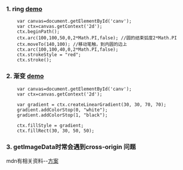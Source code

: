 ### 1. ring [demo](https://codepen.io/sueblue/pen/poodmPQ)
```
    var canvas=document.getElementById('canv');
    var ctx=canvas.getContext('2d');
    ctx.beginPath(); 
    ctx.arc(100,100,50,0,2*Math.PI,false); //圆的结束弧度2*Math.PI
    ctx.moveTo(140,100); //移动笔触，到内圆的边上
    ctx.arc(100,100,40,0,2*Math.PI,false);
    ctx.strokeStyle = "red"; 
    ctx.stroke(); 
```
### 2. 渐变 [demo](https://codepen.io/sueblue/pen/LYYQRpm)
```
    var canvas=document.getElementById('canv');
    var ctx=canvas.getContext('2d');
    
    var gradient = ctx.createLinearGradient(30, 30, 70, 70); 
    gradient.addColorStop(0, "white"); 
    gradient.addColorStop(1, "black");

    ctx.fillStyle = gradient; 
    ctx.fillRect(30, 30, 50, 50); 
```

### 3. getImageData时常会遇到cross-origin 问题
mdn有相关资料--[方案](https://developer.mozilla.org/en-US/docs/Web/HTML/CORS_enabled_image)

